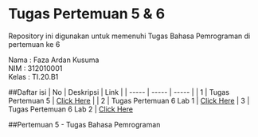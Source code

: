 # Tugas Pertemuan 5 & 6

Repository ini  digunakan untuk memenuhi Tugas Bahasa Pemrograman di pertemuan ke 6

Nama    : Faza Ardan Kusuma<br>
NIM     : 312010001<br>
Kelas   : TI.20.B1<br>

##Daftar isi
| No | Deskripsi | Link |
| ----- | ----- | ----- |
| 1 | Tugas Pertemuan 5 | [Click Here](#pertemuan-5bahasa-pemrograman) |
| 2 | Tugas Pertemuan 6 Lab 1 | [Click Here](#pertemuan-6---lab-1)
| 3 | Tugas Pertemuan 6 Lab 2 | [Click Here](#pertemuan-6---lab2)
<br>

##Pertemuan 5 - Tugas Bahasa Pemrograman
